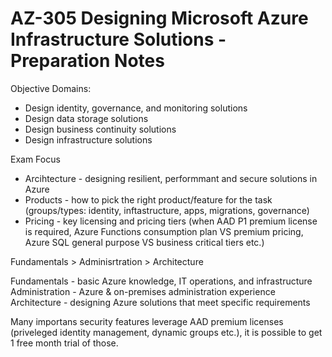 # AZ-305 Designing Microsoft Azure Infrastructure Solutions - Preparation Notes

Objective Domains:

- Design identity, governance, and monitoring solutions
- Design data storage solutions
- Design business continuity solutions
- Design infrastructure solutions

Exam Focus

- Arcihtecture - designing resilient, performmant and secure solutions in Azure
- Products - how to pick the right product/feature for the task (groups/types: identity, inftastructure, apps, migrations, governance)
- Pricing - key licensing and pricing tiers (when AAD P1 premium license is required, Azure Functions consumption plan VS premium pricing, Azure SQL general purpose VS business critical tiers etc.)

Fundamentals > Adminisrtration > Architecture

Fundamentals - basic Azure knowledge, IT operations, and infrastructure
Administration - Azure & on-premises administration experience
Architecture - designing Azure solutions that meet specific requirements

Many importans security features leverage AAD premium licenses (priveleged identity management, dynamic groups etc.), it is possible to get 1 free month trial of those.